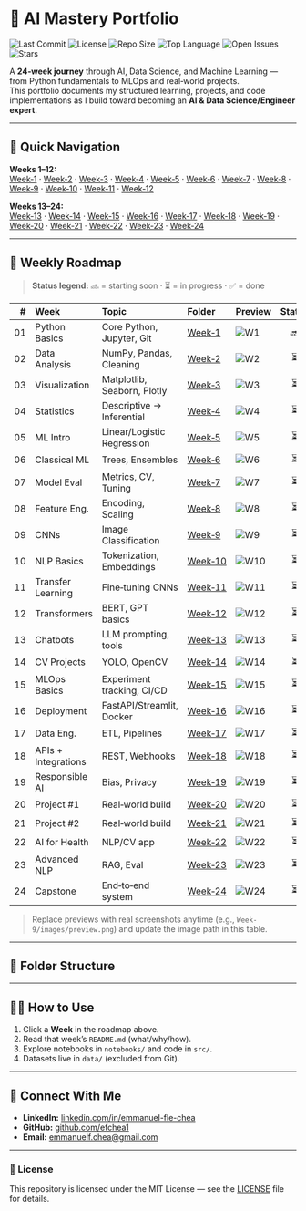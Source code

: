 # 🚀 AI Mastery Portfolio

![Last Commit](https://img.shields.io/github/last-commit/efchea1/AI-Mastery-Portfolio?color=1f6feb)
![License](https://img.shields.io/github/license/efchea1/AI-Mastery-Portfolio)
![Repo Size](https://img.shields.io/github/repo-size/efchea1/AI-Mastery-Portfolio)
![Top Language](https://img.shields.io/github/languages/top/efchea1/AI-Mastery-Portfolio)
![Open Issues](https://img.shields.io/github/issues/efchea1/AI-Mastery-Portfolio)
![Stars](https://img.shields.io/github/stars/efchea1/AI-Mastery-Portfolio?style=social)

A **24‑week journey** through AI, Data Science, and Machine Learning — from Python fundamentals to MLOps and real‑world projects.  
This portfolio documents my structured learning, projects, and code implementations as I build toward becoming an **AI & Data Science/Engineer expert**.

---

## 🧭 Quick Navigation

**Weeks 1–12:**  
[Week‑1](Week-1) · [Week‑2](Week-2) · [Week‑3](Week-3) · [Week‑4](Week-4) · [Week‑5](Week-5) · [Week‑6](Week-6) · [Week‑7](Week-7) · [Week‑8](Week-8) · [Week‑9](Week-9) · [Week‑10](Week-10) · [Week‑11](Week-11) · [Week‑12](Week-12)

**Weeks 13–24:**  
[Week‑13](Week-13) · [Week‑14](Week-14) · [Week‑15](Week-15) · [Week‑16](Week-16) · [Week‑17](Week-17) · [Week‑18](Week-18) · [Week‑19](Week-19) · [Week‑20](Week-20) · [Week‑21](Week-21) · [Week‑22](Week-22) · [Week‑23](Week-23) · [Week‑24](Week-24)

---

## 📅 Weekly Roadmap

> **Status legend:** 🔜 = starting soon · ⏳ = in progress · ✅ = done

| # | Week | Topic | Folder | Preview | Status |
|---:|:-----|:------|:------|:-------|:------:|
| 01 | Python Basics | Core Python, Jupyter, Git | [Week‑1](Week-1) | ![W1](https://placehold.co/120x80?text=Week+1) | 🔜 |
| 02 | Data Analysis | NumPy, Pandas, Cleaning | [Week‑2](Week-2) | ![W2](https://placehold.co/120x80?text=Week+2) | ⏳ |
| 03 | Visualization | Matplotlib, Seaborn, Plotly | [Week‑3](Week-3) | ![W3](https://placehold.co/120x80?text=Week+3) | ⏳ |
| 04 | Statistics | Descriptive → Inferential | [Week‑4](Week-4) | ![W4](https://placehold.co/120x80?text=Week+4) | ⏳ |
| 05 | ML Intro | Linear/Logistic Regression | [Week‑5](Week-5) | ![W5](https://placehold.co/120x80?text=Week+5) | ⏳ |
| 06 | Classical ML | Trees, Ensembles | [Week‑6](Week-6) | ![W6](https://placehold.co/120x80?text=Week+6) | ⏳ |
| 07 | Model Eval | Metrics, CV, Tuning | [Week‑7](Week-7) | ![W7](https://placehold.co/120x80?text=Week+7) | ⏳ |
| 08 | Feature Eng. | Encoding, Scaling | [Week‑8](Week-8) | ![W8](https://placehold.co/120x80?text=Week+8) | ⏳ |
| 09 | CNNs | Image Classification | [Week‑9](Week-9) | ![W9](https://placehold.co/120x80?text=Week+9) | ⏳ |
| 10 | NLP Basics | Tokenization, Embeddings | [Week‑10](Week-10) | ![W10](https://placehold.co/120x80?text=Week+10) | ⏳ |
| 11 | Transfer Learning | Fine‑tuning CNNs | [Week‑11](Week-11) | ![W11](https://placehold.co/120x80?text=Week+11) | ⏳ |
| 12 | Transformers | BERT, GPT basics | [Week‑12](Week-12) | ![W12](https://placehold.co/120x80?text=Week+12) | ⏳ |
| 13 | Chatbots | LLM prompting, tools | [Week‑13](Week-13) | ![W13](https://placehold.co/120x80?text=Week+13) | ⏳ |
| 14 | CV Projects | YOLO, OpenCV | [Week‑14](Week-14) | ![W14](https://placehold.co/120x80?text=Week+14) | ⏳ |
| 15 | MLOps Basics | Experiment tracking, CI/CD | [Week‑15](Week-15) | ![W15](https://placehold.co/120x80?text=Week+15) | ⏳ |
| 16 | Deployment | FastAPI/Streamlit, Docker | [Week‑16](Week-16) | ![W16](https://placehold.co/120x80?text=Week+16) | ⏳ |
| 17 | Data Eng. | ETL, Pipelines | [Week‑17](Week-17) | ![W17](https://placehold.co/120x80?text=Week+17) | ⏳ |
| 18 | APIs + Integrations | REST, Webhooks | [Week‑18](Week-18) | ![W18](https://placehold.co/120x80?text=Week+18) | ⏳ |
| 19 | Responsible AI | Bias, Privacy | [Week‑19](Week-19) | ![W19](https://placehold.co/120x80?text=Week+19) | ⏳ |
| 20 | Project #1 | Real‑world build | [Week‑20](Week-20) | ![W20](https://placehold.co/120x80?text=Week+20) | ⏳ |
| 21 | Project #2 | Real‑world build | [Week‑21](Week-21) | ![W21](https://placehold.co/120x80?text=Week+21) | ⏳ |
| 22 | AI for Health | NLP/CV app | [Week‑22](Week-22) | ![W22](https://placehold.co/120x80?text=Week+22) | ⏳ |
| 23 | Advanced NLP | RAG, Eval | [Week‑23](Week-23) | ![W23](https://placehold.co/120x80?text=Week+23) | ⏳ |
| 24 | Capstone | End‑to‑end system | [Week‑24](Week-24) | ![W24](https://placehold.co/120x80?text=Week+24) | ⏳ |

> Replace previews with real screenshots anytime (e.g., `Week-9/images/preview.png`) and update the image path in this table.

---

## 📁 Folder Structure

---

## 🧑‍🏫 How to Use
1. Click a **Week** in the roadmap above.
2. Read that week’s `README.md` (what/why/how).
3. Explore notebooks in `notebooks/` and code in `src/`.
4. Datasets live in `data/` (excluded from Git).

---

## 🤝 Connect With Me
- **LinkedIn:** [linkedin.com/in/emmanuel-fle-chea](https://www.linkedin.com/in/emmanuel-fle-chea/)  
- **GitHub:** [github.com/efchea1](https://github.com/efchea1)  
- **Email:** emmanuelf.chea@gmail.com

---

### 📜 License
This repository is licensed under the MIT License — see the [LICENSE](LICENSE) file for details.